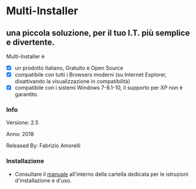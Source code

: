 # Multi-Installer
## una piccola soluzione, per il tuo I.T. più semplice e divertente.

Multi-Installer è 

- [x] un prodotto italiano, Gratuito e Open Source
- [x] compatibile con tutti i Browsers moderni (su Internet Explorer, disattivando la visualizzazione in compatibilità)
- [x] compatibile con i sistemi Windows 7-8.1-10, il supporto per XP non è garantito.

### Info

Versione: 2.5

Anno: 2018 

Released By: Fabrizio Amorelli

### Installazione
- Consultare il [manuale](manuali/Installazione_Configurazione_Multinstaller.pdf) all'interno della cartella dedicata per le istruzioni d'installazione e d'uso.

